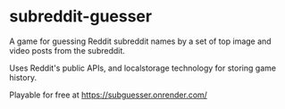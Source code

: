 # subreddit-guesser

A game for guessing Reddit subreddit names by a set of top image and video posts from the subreddit. 

Uses Reddit's public APIs, and localstorage technology for storing game history. 

Playable for free at https://subguesser.onrender.com/
